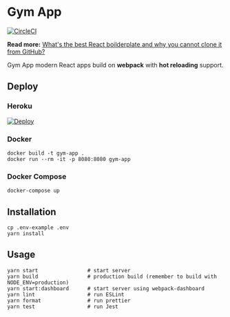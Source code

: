 # Gym App

[![CircleCI](https://circleci.com/gh/PetroRavlinko/gym-app.svg?style=svg)](https://circleci.com/gh/PetroRavlinko/gym-app)

**Read more:** [What's the best React boilderplate and why you cannot clone it from GitHub?](https://michalzalecki.com/the-best-react-boilerplate/)

Gym App modern React apps build on **webpack** with **hot reloading** support.

## Deploy

### Heroku

[![Deploy](https://www.herokucdn.com/deploy/button.svg)](https://heroku.com/deploy)

### Docker

    docker build -t gym-app .
    docker run --rm -it -p 8080:8080 gym-app

### Docker Compose

    docker-compose up

## Installation

```
cp .env-example .env
yarn install
```

## Usage

```
yarn start                # start server
yarn build                # production build (remember to build with NODE_ENV=production)
yarn start:dashboard      # start server using webpack-dashboard
yarn lint                 # run ESLint
yarn format               # run prettier
yarn test                 # run Jest
```
